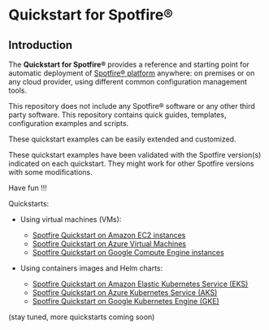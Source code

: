 
# Quickstart for Spotfire®

## Introduction

The **Quickstart for Spotfire®** provides a reference and starting point for automatic deployment of [Spotfire® platform](https://www.spotfire.com/) anywhere: on premises or on any cloud provider, 
using different common configuration management tools.

This repository does not include any Spotfire® software or any other third party software.
This repository contains quick guides, templates, configuration examples and scripts.

These quickstart examples can be easily extended and customized.

These quickstart examples have been validated with the Spotfire version(s) indicated on each quickstart. 
They might work for other Spotfire versions with some modifications.

Have fun !!!

Quickstarts:

- Using virtual machines (VMs):
  - [Spotfire Quickstart on Amazon EC2 instances](terraform/aws/README.md)
  - [Spotfire Quickstart on Azure Virtual Machines](terraform/azure/README.md)
  - [Spotfire Quickstart on Google Compute Engine instances](terraform/gcp/README.md)

- Using containers images and Helm charts:
  - [Spotfire Quickstart on Amazon Elastic Kubernetes Service (EKS)](./terraform-k8s/aws-eks/README.md)
  - [Spotfire Quickstart on Azure Kubernetes Service (AKS)](./terraform-k8s/azure-aks/README.md)
  - [Spotfire Quickstart on Google Kubernetes Engine (GKE)](./terraform-k8s/google-gke/README.md)

(stay tuned, more quickstarts coming soon)
